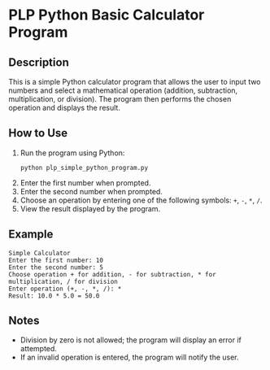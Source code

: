 # PLP Python Basic Calculator Program

## Description
This is a simple Python calculator program that allows the user to input two numbers and select a mathematical operation (addition, subtraction, multiplication, or division). The program then performs the chosen operation and displays the result.

## How to Use
1. Run the program using Python:
   ```
   python plp_simple_python_program.py
   ```
2. Enter the first number when prompted.
3. Enter the second number when prompted.
4. Choose an operation by entering one of the following symbols: `+`, `-`, `*`, `/`.
5. View the result displayed by the program.

## Example
```
Simple Calculator
Enter the first number: 10
Enter the second number: 5
Choose operation + for addition, - for subtraction, * for multiplication, / for division
Enter operation (+, -, *, /): *
Result: 10.0 * 5.0 = 50.0
```

## Notes
- Division by zero is not allowed; the program will display an error if attempted.
- If an invalid operation is entered, the program will notify the user.